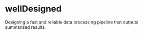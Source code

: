 # wellDesigned
Designing a fast and reliable data processing pipeline that outputs summarized results. 
